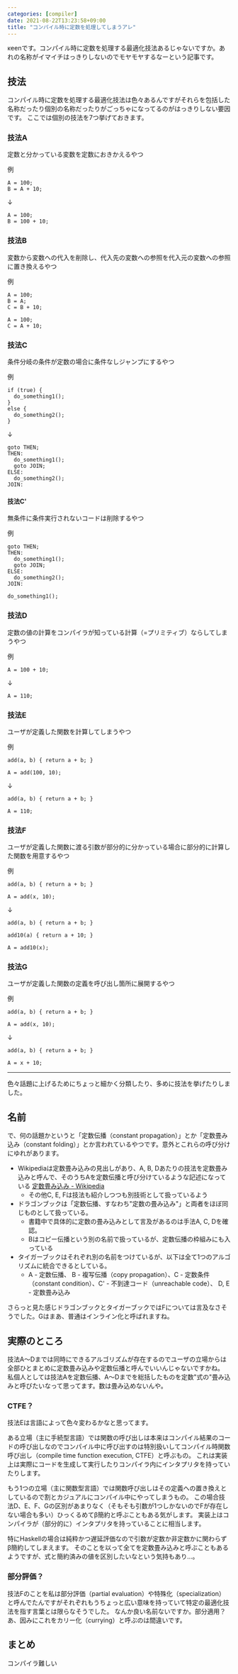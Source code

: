 ```yaml
---
categories: [compiler]
date: 2021-08-22T13:23:58+09:00
title: "コンパイル時に定数を処理してしまうアレ"
---
```


κeenです。コンパイル時に定数を処理する最適化技法あるじゃないですか。あれの名称がイマイチはっきりしないのでモヤモヤするなーという記事です。

<!--more-->

## 技法

コンパイル時に定数を処理する最適化技法は色々あるんですがそれらを包括した名称だったり個別の名称だったりがごっちゃになってるのがはっきりしない要因です。
ここでは個別の技法を7つ挙げておきます。

### 技法A

定数と分かっている変数を定数におきかえるやつ

例

```
A = 100;
B = A + 10;
```

↓

```
A = 100;
B = 100 + 10;
```


### 技法B

変数から変数への代入を削除し、代入先の変数への参照を代入元の変数への参照に置き換えるやつ

例

```
A = 100;
B = A;
C = B + 10;
```

```
A = 100;
C = A + 10;
```

### 技法C

条件分岐の条件が定数の場合に条件なしジャンプにするやつ

例

```
if (true) {
  do_something1();
}
else {
  do_something2();
}
```

↓

```
goto THEN;
THEN:
  do_something1();
  goto JOIN;
ELSE:
  do_something2();
JOIN:
```

#### 技法C'

無条件に条件実行されないコードは削除するやつ

例

```
goto THEN;
THEN:
  do_something1();
  goto JOIN;
ELSE:
  do_something2();
JOIN:
```

```
do_something1();
```

### 技法D

定数の値の計算をコンパイラが知っている計算（=プリミティブ）ならしてしまうやつ

例

```
A = 100 + 10;
```

↓

```
A = 110;
```

### 技法E

ユーザが定義した関数を計算してしまうやつ

例

```
add(a, b) { return a + b; }

A = add(100, 10);
```

↓

```
add(a, b) { return a + b; }

A = 110;
```

### 技法F

ユーザが定義した関数に渡る引数が部分的に分かっている場合に部分的に計算した関数を用意するやつ

例

```
add(a, b) { return a + b; }

A = add(x, 10);
```

↓

```
add(a, b) { return a + b; }

add10(a) { return a + 10; }

A = add10(x);
```

### 技法G

ユーザが定義した関数の定義を呼び出し箇所に展開するやつ


例

```
add(a, b) { return a + b; }

A = add(x, 10);
```

↓

```
add(a, b) { return a + b; }

A = x + 10;
```

----

色々話題に上げるためにちょっと細かく分類したり、多めに技法を挙げたりしました。

## 名前

で、何の話題かというと「定数伝播（constant propagation）」とか「定数畳み込み（constant folding）」とか言われているやつです。意外とこれらの呼び分けにゆれがあります。

* Wikipediaは定数畳み込みの見出しがあり、A, B, Dあたりの技法を定数畳み込みと呼んで、そのうちAを定数伝播と呼び分けているような記述になっている [定数畳み込み - Wikipedia](https://ja.wikipedia.org/wiki/%E5%AE%9A%E6%95%B0%E7%95%B3%E3%81%BF%E8%BE%BC%E3%81%BF)
  + その他C, E, Fは技法も紹介しつつも別技術として扱っているよう
* ドラゴンブックは「定数伝播、すなわち"定数の畳み込み"」と両者をほぼ同じものとして扱っている。
  + 書籍中で具体的に定数の畳み込みとして言及があるのは手法A, C, Dを確認。
  + Bはコピー伝播という別の名前で扱っているが、定数伝播の枠組みにも入っている
* タイガーブックはそれぞれ別の名前をつけているが、以下は全て1つのアルゴリズムに統合できるとしている。
  + A - 定数伝播、 B - 複写伝播（copy propagation）、C - 定数条件（constant condition）、C' - 不到達コード（unreachable code）、 D, E - 定数畳み込み

さらっと見た感じドラゴンブックとタイガーブックではFについては言及なさそうでした。Gはまあ、普通はインライン化と呼ばれますね。

## 実際のところ

技法A〜Dまでは同時にできるアルゴリズムが存在するのでユーザの立場からは全部ひとまとめに定数畳み込みや定数伝播と呼んでいいんじゃないですかね。
私個人としては技法Aを定数伝播、A〜Dまでを総括したものを定数"式の"畳み込みと呼びたいなって思ってます。数は畳み込めないんや。

### CTFE？

技法Eは言語によって色々変わるかなと思ってます。

ある立場（主に手続型言語）では関数の呼び出しは本来はコンパイル結果のコードの呼び出しなのでコンパイル中に呼び出すのは特別扱いしてコンパイル時関数呼び出し（compile time function execution, CTFE）と呼ぶもの。
これは実装上は実際にコードを生成して実行したりコンパイラ内にインタプリタを持っていたりします。

もう1つの立場（主に関数型言語）では関数呼び出しはその定義への置き換えとしているので割とカジュアルにコンパイル中にやってしまうもの。
この場合技法D、E、F、Gの区別があまりなく（そもそも引数が1つしかないのでFが存在しない場合も多い）ひっくるめてβ簡約と呼ぶこともある気がします。
実装上はコンパイラが（部分的に）インタプリタを持っていることに相当します。

特にHaskellの場合は純粋かつ遅延評価なので引数が定数か非定数かに関わらずβ簡約してしまえます。
そのことを以って全てを定数畳み込みと呼ぶこともあるようですが、式と簡約済みの値を区別したいなという気持もあり…。

### 部分評価？

技法Fのことを私は部分評価（partial evaluation）や特殊化（specialization）と呼んでたんですがそれぞれもうちょっと広い意味を持っていて特定の最適化技法を指す言葉とは限らなそうでした。
なんか良い名前ないですか。部分適用？あ、因みにこれをカリー化（currying）と呼ぶのは間違いです。

## まとめ

コンパイラ難しい
